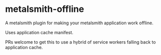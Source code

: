 # metalsmith-offline

A metalsmith plugin for making your metalsmith application work offline.

Uses application cache manifest.

PRs welcome to get this to use a hybrid of service workers falling back to application cache.